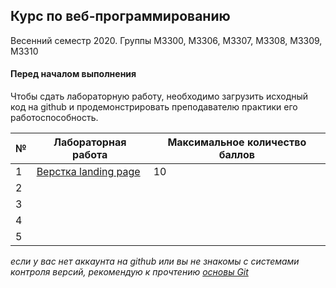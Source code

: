 ## Курс по веб-программированию
Весенний семестр 2020. Группы М3300, М3306, М3307, М3308, М3309, М3310
#### Перед началом выполнения
Чтобы сдать лабораторную работу, необходимо загрузить исходный код на github и продемонстрировать преподавателю практики его работоспособность.

|№|Лабораторная работа|Максимальное количество баллов|
|------|-----|-----|
|1|[Верстка landing page](https://github.com/unvir/react-native_voting_app)|10|
|2| | |
|3| | |
|4| | |
|5| | |

*если у вас нет аккаунта на github или вы не знакомы с системами контроля версий, рекомендую к прочтению [основы Git](https://git-scm.com/book/ru/v2/%D0%92%D0%B2%D0%B5%D0%B4%D0%B5%D0%BD%D0%B8%D0%B5-%D0%9E%D1%81%D0%BD%D0%BE%D0%B2%D1%8B-Git)*